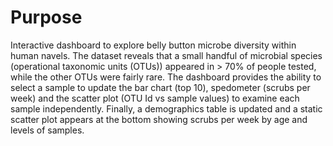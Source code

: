 # Purpose
Interactive dashboard to explore belly button microbe diversity within human navels.  The dataset reveals that a small handful of microbial species (operational taxonomic units (OTUs)) appeared in > 70% of people tested, while the other OTUs were fairly rare.  The dashboard provides the ability to select a sample to update the bar chart (top 10), spedometer (scrubs per week) and the scatter plot (OTU Id vs sample values) to examine each sample independently.  Finally, a demographics table is updated and a static scatter plot appears at the bottom showing scrubs per week by age and levels of samples.
